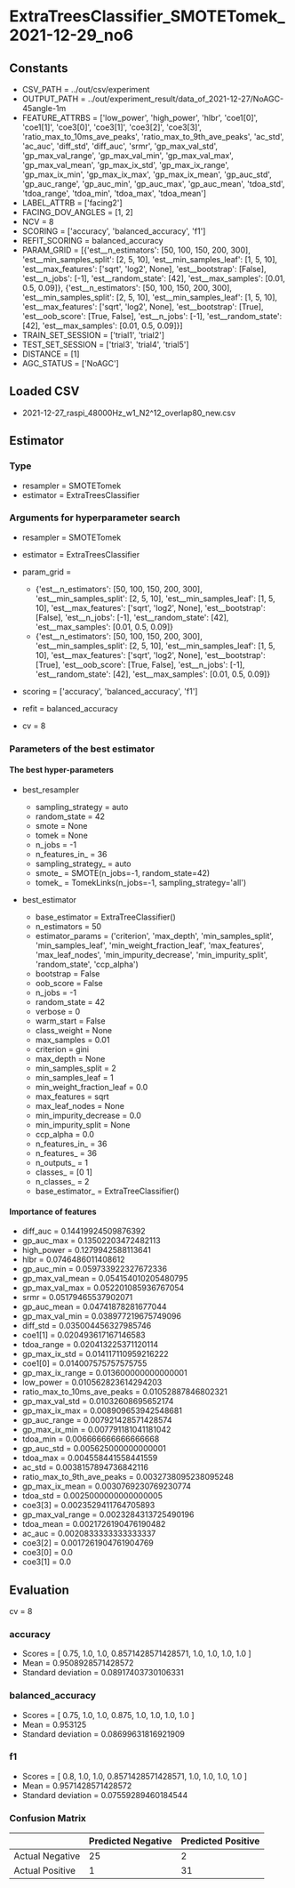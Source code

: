 # ExtraTreesClassifier_SMOTETomek_2021-12-29_no6
## Constants
- CSV_PATH = ../out/csv/experiment
- OUTPUT_PATH = ../out/experiment_result/data_of_2021-12-27/NoAGC-45angle-1m
- FEATURE_ATTRBS = ['low_power', 'high_power', 'hlbr', 'coe1[0]', 'coe1[1]', 'coe3[0]', 'coe3[1]', 'coe3[2]', 'coe3[3]', 'ratio_max_to_10ms_ave_peaks', 'ratio_max_to_9th_ave_peaks', 'ac_std', 'ac_auc', 'diff_std', 'diff_auc', 'srmr', 'gp_max_val_std', 'gp_max_val_range', 'gp_max_val_min', 'gp_max_val_max', 'gp_max_val_mean', 'gp_max_ix_std', 'gp_max_ix_range', 'gp_max_ix_min', 'gp_max_ix_max', 'gp_max_ix_mean', 'gp_auc_std', 'gp_auc_range', 'gp_auc_min', 'gp_auc_max', 'gp_auc_mean', 'tdoa_std', 'tdoa_range', 'tdoa_min', 'tdoa_max', 'tdoa_mean']
- LABEL_ATTRB = ['facing2']
- FACING_DOV_ANGLES = [1, 2]
- NCV = 8
- SCORING = ['accuracy', 'balanced_accuracy', 'f1']
- REFIT_SCORING = balanced_accuracy
- PARAM_GRID = [{'est__n_estimators': [50, 100, 150, 200, 300], 'est__min_samples_split': [2, 5, 10], 'est__min_samples_leaf': [1, 5, 10], 'est__max_features': ['sqrt', 'log2', None], 'est__bootstrap': [False], 'est__n_jobs': [-1], 'est__random_state': [42], 'est__max_samples': [0.01, 0.5, 0.09]}, {'est__n_estimators': [50, 100, 150, 200, 300], 'est__min_samples_split': [2, 5, 10], 'est__min_samples_leaf': [1, 5, 10], 'est__max_features': ['sqrt', 'log2', None], 'est__bootstrap': [True], 'est__oob_score': [True, False], 'est__n_jobs': [-1], 'est__random_state': [42], 'est__max_samples': [0.01, 0.5, 0.09]}]
- TRAIN_SET_SESSION = ['trial1', 'trial2']
- TEST_SET_SESSION = ['trial3', 'trial4', 'trial5']
- DISTANCE = [1]
- AGC_STATUS = ['NoAGC']

## Loaded CSV
- 2021-12-27_raspi_48000Hz_w1_N2^12_overlap80_new.csv

## Estimator
### Type
- resampler = SMOTETomek
- estimator = ExtraTreesClassifier

### Arguments for hyperparameter search
- resampler = SMOTETomek
- estimator = ExtraTreesClassifier
- param_grid = 
	- {'est__n_estimators': [50, 100, 150, 200, 300], 'est__min_samples_split': [2, 5, 10], 'est__min_samples_leaf': [1, 5, 10], 'est__max_features': ['sqrt', 'log2', None], 'est__bootstrap': [False], 'est__n_jobs': [-1], 'est__random_state': [42], 'est__max_samples': [0.01, 0.5, 0.09]}
	- {'est__n_estimators': [50, 100, 150, 200, 300], 'est__min_samples_split': [2, 5, 10], 'est__min_samples_leaf': [1, 5, 10], 'est__max_features': ['sqrt', 'log2', None], 'est__bootstrap': [True], 'est__oob_score': [True, False], 'est__n_jobs': [-1], 'est__random_state': [42], 'est__max_samples': [0.01, 0.5, 0.09]}

- scoring = ['accuracy', 'balanced_accuracy', 'f1']
- refit = balanced_accuracy
- cv = 8

### Parameters of the best estimator
#### The best hyper-parameters
- best_resampler
	- sampling_strategy = auto
	- random_state = 42
	- smote = None
	- tomek = None
	- n_jobs = -1
	- n_features_in_ = 36
	- sampling_strategy_ = auto
	- smote_ = SMOTE(n_jobs=-1, random_state=42)
	- tomek_ = TomekLinks(n_jobs=-1, sampling_strategy='all')

- best_estimator
	- base_estimator = ExtraTreeClassifier()
	- n_estimators = 50
	- estimator_params = ('criterion', 'max_depth', 'min_samples_split', 'min_samples_leaf', 'min_weight_fraction_leaf', 'max_features', 'max_leaf_nodes', 'min_impurity_decrease', 'min_impurity_split', 'random_state', 'ccp_alpha')
	- bootstrap = False
	- oob_score = False
	- n_jobs = -1
	- random_state = 42
	- verbose = 0
	- warm_start = False
	- class_weight = None
	- max_samples = 0.01
	- criterion = gini
	- max_depth = None
	- min_samples_split = 2
	- min_samples_leaf = 1
	- min_weight_fraction_leaf = 0.0
	- max_features = sqrt
	- max_leaf_nodes = None
	- min_impurity_decrease = 0.0
	- min_impurity_split = None
	- ccp_alpha = 0.0
	- n_features_in_ = 36
	- n_features_ = 36
	- n_outputs_ = 1
	- classes_ = [0 1]
	- n_classes_ = 2
	- base_estimator_ = ExtraTreeClassifier()

#### Importance of features
- diff_auc = 0.14419924509876392
- gp_auc_max = 0.13502203472482113
- high_power = 0.1279942588113641
- hlbr = 0.0746486011408612
- gp_auc_min = 0.059733922327672336
- gp_max_val_mean = 0.054154010205480795
- gp_max_val_max = 0.052201085936767054
- srmr = 0.05179465537902071
- gp_auc_mean = 0.04741878281677044
- gp_max_val_min = 0.038977219675749096
- diff_std = 0.035004456327985746
- coe1[1] = 0.020493617167146583
- tdoa_range = 0.020413225371120114
- gp_max_ix_std = 0.014117110959216222
- coe1[0] = 0.014007575757575755
- gp_max_ix_range = 0.013600000000000001
- low_power = 0.010562823614294203
- ratio_max_to_10ms_ave_peaks = 0.01052887846802321
- gp_max_val_std = 0.01032608695652174
- gp_max_ix_max = 0.008909653942548681
- gp_auc_range = 0.007921428571428574
- gp_max_ix_min = 0.007791181041181042
- tdoa_min = 0.006666666666666668
- gp_auc_std = 0.005625000000000001
- tdoa_max = 0.004558441558441559
- ac_std = 0.0038157894736842116
- ratio_max_to_9th_ave_peaks = 0.0032738095238095248
- gp_max_ix_mean = 0.0030769230769230774
- tdoa_std = 0.0025000000000000005
- coe3[3] = 0.0023529411764705893
- gp_max_val_range = 0.0023284313725490196
- tdoa_mean = 0.0021726190476190482
- ac_auc = 0.0020833333333333337
- coe3[2] = 0.0017261904761904769
- coe3[0] = 0.0
- coe3[1] = 0.0

## Evaluation
cv = 8
### accuracy
- Scores = [ 0.75, 1.0, 1.0, 0.8571428571428571, 1.0, 1.0, 1.0, 1.0 ]
- Mean = 0.9508928571428572
- Standard deviation = 0.08917403730106331

### balanced_accuracy
- Scores = [ 0.75, 1.0, 1.0, 0.875, 1.0, 1.0, 1.0, 1.0 ]
- Mean = 0.953125
- Standard deviation = 0.08699631816921909

### f1
- Scores = [ 0.8, 1.0, 1.0, 0.8571428571428571, 1.0, 1.0, 1.0, 1.0 ]
- Mean = 0.9571428571428572
- Standard deviation = 0.07559289460184544

### Confusion Matrix
|  | Predicted Negative | Predicted Positive |
| --- | --- | --- |
| Actual Negative | 25 | 2 |
| Actual Positive | 1 | 31 |

      